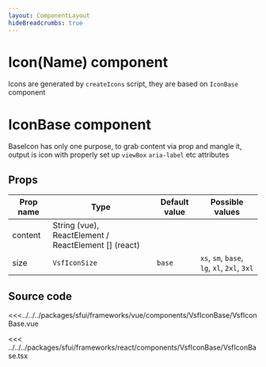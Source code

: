 ```yaml
---
layout: ComponentLayout
hideBreadcrumbs: true
---
```

# Icon(Name) component

Icons are generated by `createIcons` script, they are based on `IconBase` component

# IconBase component

BaseIcon has only one purpose, to grab content via prop and mangle it, output is icon with properly set up `viewBox` `aria-label` etc attributes


## Props

| Prop name             | Type                                   | Default value | Possible values |
|-----------------------|----------------------------------------|---------------|-----------------|
| content               | String (vue), ReactElement / ReactElement [] (react)|  |                 |
| size                  | `VsfIconSize`                          | `base`        | `xs`, `sm`, `base`, `lg`, `xl`, `2xl`, `3xl` |


## Source code

<!-- vue -->
<<<../../../packages/sfui/frameworks/vue/components/VsfIconBase/VsfIconBase.vue
<!-- end vue -->

<!-- react -->
<<< ../../../packages/sfui/frameworks/react/components/VsfIconBase/VsfIconBase.tsx
<!-- end react -->

